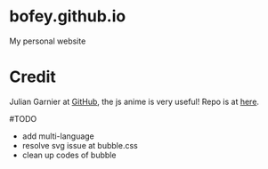 # bofey.github.io
My personal website

# Credit
Julian Garnier at [GitHub](https://github.com/juliangarnier), the js anime is very useful! Repo is at [here](https://github.com/juliangarnier/juliangarnier.com).

#TODO
- add multi-language
- resolve svg issue at bubble.css
- clean up codes of bubble